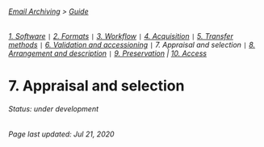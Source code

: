 ###### [Email Archiving](../README.md) > [Guide](./00-introduction.md)
###### [1. Software](./01-software.md) `|` [2. Formats](./02-formats.md) `|` [3. Workflow](./03-workflow.md) `|` [4. Acquisition](./04-acquisition.md) `|` [5. Transfer methods](./05-transfer-methods.md) `|` [6. Validation and accessioning](./06-accessioning.md) `|` 7. Appraisal and selection `|` [8. Arrangement and description](./08-arrangement-description.md) `|` [9. Preservation](./09-preservation.md) | [10. Access](./10-access.md)

# 7. Appraisal and selection

###### Status: under development

###### Page last updated: Jul 21, 2020
